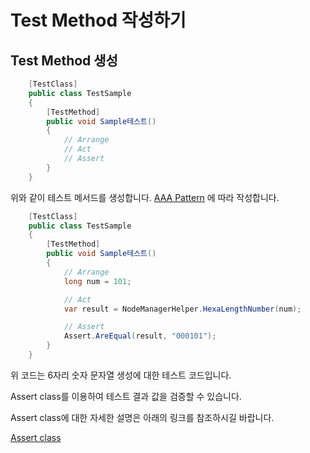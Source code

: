 # Test Method 작성하기

## Test Method 생성

```cs
    [TestClass]
    public class TestSample
    {
        [TestMethod]
        public void Sample테스트()
        {
            // Arrange
            // Act
            // Assert
        }
    }
```

위와 같이 테스트 메서드를 생성합니다. [AAA Pattern](http://wiki.c2.com/?ArrangeActAssert]) 에 따라 작성합니다.

```cs
    [TestClass]
    public class TestSample
    {
        [TestMethod]
        public void Sample테스트()
        {
            // Arrange
            long num = 101;

            // Act
            var result = NodeManagerHelper.HexaLengthNumber(num);

            // Assert
            Assert.AreEqual(result, "000101");
        }
    }
```

위 코드는 6자리 숫자 문자열 생성에 대한 테스트 코드입니다. 

Assert class를 이용하여 테스트 결과 값을 검증할 수 있습니다. 

Assert class에 대한 자세한 설명은 아래의 링크를 참조하시길 바랍니다.

[Assert class](https://msdn.microsoft.com/ko-kr/library/microsoft.visualstudio.testtools.unittesting.assert.aspx)
